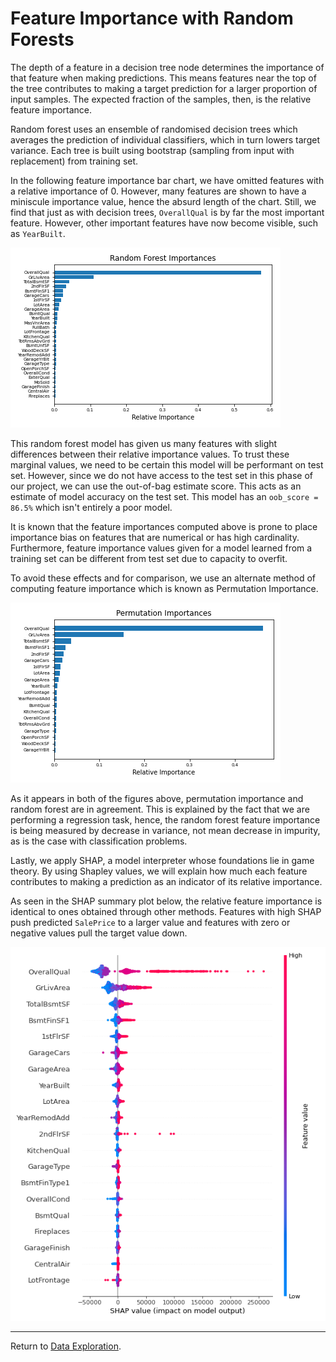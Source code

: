 # Feature Importance with Random Forests

The depth of a feature in a decision tree node determines the importance of that feature when making predictions. This means features near the top of the tree contributes to making a target prediction for a larger proportion of input samples. The expected fraction of the samples, then, is the relative feature importance.

Random forest uses an ensemble of randomised decision trees which averages the prediction of individual classifiers, which in turn lowers target variance. Each tree is built using bootstrap (sampling from input with replacement) from training set. 

In the following feature importance bar chart, we have omitted features with a relative importance of 0. However, many features are shown to have a miniscule importance value, hence the absurd length of the chart. Still, we find that just as with decision trees, `OverallQual` is by far the most important feature. However, other important features have now become visible, such as `YearBuilt`. 

![Random forest important features](images/rf_feat_imp.png)

This random forest model has given us many features with slight differences between their relative importance values. To trust these marginal values, we need to be certain this model will be performant on test set. However, since we do not have access to the test set in this phase of our project, we can use the out-of-bag estimate score. This acts as an estimate of model accuracy on the test set. This model has an `oob_score = 86.5%` which isn't entirely a poor model.

It is known that the feature importances computed above is prone to place importance bias on features that are numerical or has high cardinality. Furthermore, feature importance values given for a model learned from a training set can be different from test set due to capacity to overfit.

To avoid these effects and for comparison, we use an alternate method of computing feature importance which is known as Permutation Importance.

![Permutation importance](images/permutation_importance.png)

As it appears in both of the figures above, permutation importance and random forest are in agreement. This is explained by the fact that we are performing a regression task, hence, the random forest feature importance is being measured by decrease in variance, not mean decrease in impurity, as is the case with classification problems. 

Lastly, we apply SHAP, a model interpreter whose foundations lie in game theory. By using Shapley values, we will explain how much each feature contributes to making a prediction as an indicator of its relative importance. 

As seen in the SHAP summary plot below, the relative feature importance is identical to ones obtained through other methods. Features with high SHAP push predicted `SalePrice` to a larger value and features with zero or negative values pull the target value down.

![SHAP summary](images/shap_summary.png)

---

Return to [Data Exploration](../readme.md).